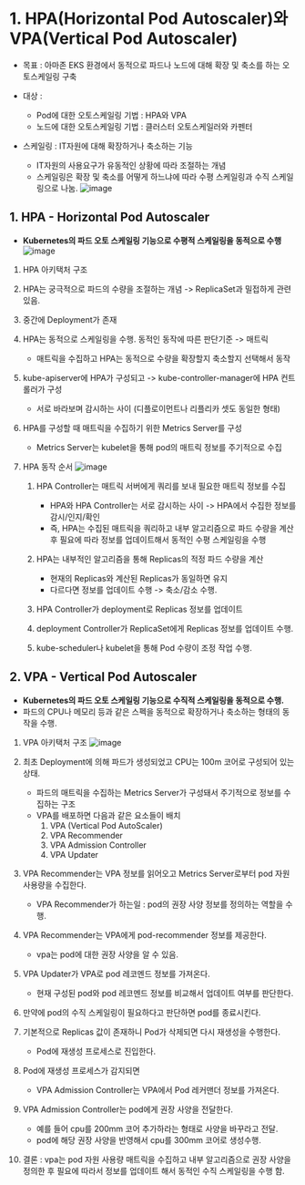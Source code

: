 # 1. HPA(Horizontal Pod Autoscaler)와 VPA(Vertical Pod Autoscaler)
- 목표 : 아마존 EKS 환경에서 동적으로 파드나 노드에 대해 확장 및 축소를 하는 오토스케일링 구축
- 대상 :
  - Pod에 대한 오토스케일링 기법 : HPA와 VPA
  - 노드에 대한 오토스케일링 기법 : 클러스터 오토스케일러와 카펜터
 
- 스케일링 : IT자원에 대해 확장하거나 축소하는 기능
  - IT자원의 사용요구가 유동적인 상황에 따라 조절하는 개념
  - 스케일링은 확장 및 축소를 어떻게 하느냐에 따라 수평 스케일링과 수직 스케일링으로 나눔.
![image](https://github.com/devhyunuk/eks-cloudnet/assets/49749510/84fdf77e-0b65-4e54-a6bb-8f6edf7477e1)

## 1. HPA - Horizontal Pod Autoscaler
- **Kubernetes의 파드 오토 스케일링 기능으로 수평적 스케일링을 동적으로 수행**
![image](https://github.com/devhyunuk/eks-cloudnet/assets/49749510/f26aa65e-a20e-4edc-b5d9-57edf8294291)
1) HPA 아키택처 구조
  1) HPA는 궁극적으로 파드의 수량을 조절하는 개념 -> ReplicaSet과 밀접하게 관련 있음.
  2) 중간에 Deployment가 존재
  3) HPA는 동적으로 스케일링을 수행. 동적인 동작에 따른 판단기준 -> 매트릭
     - 매트릭을 수집하고 HPA는 동적으로 수량을 확장할지 축소할지 선택해서 동작
    
  4) kube-apiserver에 HPA가 구성되고 -> kube-controller-manager에 HPA 컨트롤러가 구성
     - 서로 바라보며 감시하는 사이 (디플로이먼트나 리플리카 셋도 동일한 형태)
    
  5) HPA를 구성할 때 매트릭을 수집하기 위한 Metrics Server를 구성
     - Metrics Server는 kubelet을 통해 pod의 매트릭 정보를 주기적으로 수집
  

2) HPA 동작 순서
   ![image](https://github.com/devhyunuk/eks-cloudnet/assets/49749510/0cc5eecb-9fb6-4212-89b6-eaa32a3d0629)
   1) HPA Controller는 매트릭 서버에게 쿼리를 보내 필요한 매트릭 정보를 수집
      - HPA와 HPA Controller는 서로 감시하는 사이 -> HPA에서 수집한 정보를 감시/인지/확인
      - 즉, HPA는 수집된 매트릭을 쿼리하고 내부 알고리즘으로 파드 수량을 계산 후 필요에 따라 정보를 업데이트해서 동적인 수평 스케일링을 수행
     
   2) HPA는 내부적인 알고리즘을 통해 Replicas의 적정 파드 수량을 계산
      - 현재의 Replicas와 계산된 Replicas가 동일하면 유지
      - 다르다면 정보를 업데이트 수행 -> 축소/감소 수행.
     
   3) HPA Controller가 deployment로 Replicas 정보를 업데이트
  
   4) deployment Controller가 ReplicaSet에게 Replicas 정보를 업데이트 수행.
  
   5) kube-scheduler나 kubelet을 통해 Pod 수량이 조정 작업 수행.
  
## 2. VPA - Vertical Pod Autoscaler
- **Kubernetes의 파드 오토 스케일링 기능으로 수직적 스케일링을 동적으로 수행.**
- 파드의 CPU나 메모리 등과 같은 스펙을 동적으로 확장하거나 축소하는 형태의 동작을 수행.
1) VPA 아키택처 구조
![image](https://github.com/devhyunuk/eks-cloudnet/assets/49749510/8fe800ce-8037-406f-9554-170144484ff8)

0) 최초 Deployment에 의해 파드가 생성되었고 CPU는 100m 코어로 구성되어 있는 상태.
   - 파드의 매트릭을 수집하는 Metrics Server가 구성돼서 주기적으로 정보를 수집하는 구조
   - VPA를 배포하면 다음과 같은 요소들이 배치
     1) VPA (Vertical Pod AutoScaler)
     2) VPA Recommender
     3) VPA Admission Controller
     4) VPA Updater
    
1) VPA Recommender는 VPA 정보를 읽어오고 Metrics Server로부터 pod 자원 사용량을 수집한다.
   - VPA Recommender가 하는일 : pod의 권장 사양 정보를 정의하는 역할을 수행.
  
2) VPA Recommender는 VPA에게 pod-recommender 정보를 제공한다.
   - vpa는 pod에 대한 권장 사양을 알 수 있음.
  
3) VPA Updater가 VPA로 pod 레코멘드 정보를 가져온다.
   - 현재 구성된 pod와 pod 레코멘드 정보를 비교해서 업데이트 여부를 판단한다.
  
4) 만약에 pod의 수직 스케일링이 필요하다고 판단하면 pod를 종료시킨다.
5) 기본적으로 Replicas 값이 존재하니 Pod가 삭제되면 다시 재생성을 수행한다.
   - Pod에 재생성 프로세스로 진입한다.
  
6) Pod에 재생성 프로세스가 감지되면
   - VPA Admission Controller는 VPA에서 Pod 레커맨더 정보를 가져온다.
  
7) VPA Admission Controller는 pod에게 권장 사양을 전달한다.
   - 예를 들어 cpu를 200mm 코어 추가하라는 형태로 사양을 바꾸라고 전달.
   - pod에 해당 권장 사양을 반영해서 cpu를 300mm 코어로 생성수행.
  
8) 결론 : vpa는 pod 자원 사용량 매트릭을 수집하고 내부 알고리즘으로 권장 사양을 정의한 후 필요에 따라서 정보를 업데이트 해서 동적인 수직 스케일링을 수행 함.
   
















